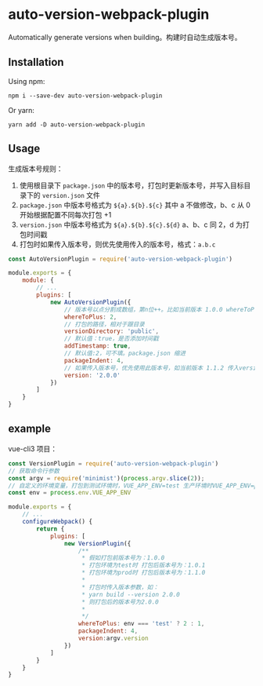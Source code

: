 # auto-version-webpack-plugin

Automatically generate versions when building。构建时自动生成版本号。

## Installation

Using npm:

```
npm i --save-dev auto-version-webpack-plugin
```

Or yarn:

```
yarn add -D auto-version-webpack-plugin
```

## Usage

生成版本号规则：

1. 使用根目录下 `package.json` 中的版本号，打包时更新版本号，并写入目标目录下的 `version.json` 文件
2. `package.json` 中版本号格式为 `${a}.${b}.${c}` 其中 a 不做修改，b、c 从 0 开始根据配置不同每次打包 +1
3. `version.json` 中版本号格式为 `${a}.${b}.${c}.${d}` a、b、c 同 2，d 为打包时间戳
4. 打包时如果传入版本号，则优先使用传入的版本号，格式：`a.b.c`

```js
const AutoVersionPlugin = require('auto-version-webpack-plugin')

module.exports = {
    module: {
        // ...
        plugins: [
            new AutoVersionPlugin({
                // 版本号以点分割成数组，第n位++。比如当前版本 1.0.0 whereToPlus为2，打包后的版本号为1.0.1。
                whereToPlus: 2,
                // 打包的路径，相对于跟目录
                versionDirectory: 'public',
                // 默认值：true，是否添加时间戳
                addTimestamp: true,
                // 默认值:2，可不填。package.json 缩进
                packageIndent: 4,
                // 如果传入版本号，优先使用此版本号，如当前版本 1.1.2 传入version 2.0.0 则构建完成后版本为2.0.0
                version: '2.0.0'
            })
        ]
    }
}
```

## example

vue-cli3 项目：
```js
const VersionPlugin = require('auto-version-webpack-plugin')
// 获取命令行参数
const argv = require('minimist')(process.argv.slice(2));
// 自定义的环境变量，打包到测试环境时，VUE_APP_ENV=test 生产环境时VUE_APP_ENV=prod
const env = process.env.VUE_APP_ENV

module.exports = {
    // ...
    configureWebpack() {
        return {
            plugins: [
                new VersionPlugin({
                    /**
                     * 假如打包前版本号为：1.0.0
                     * 打包环境为test时 打包后版本号为：1.0.1
                     * 打包环境为prod时 打包后版本号为：1.1.0
                     * 
                     * 打包时传入版本参数，如：
                     * yarn build --version 2.0.0
                     * 则打包后的版本号为2.0.0
                     *
                     */
                    whereToPlus: env === 'test' ? 2 : 1,
                    packageIndent: 4,
                    version:argv.version
                })
            ]
        }
    }
}

```
